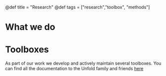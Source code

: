 @def title = "Research"
@def tags = ["research","toolbox", "methods"]

# What we do

 

# Toolboxes

As part of our work we develop and actively maintain several toolboxes. You can find all the documentation to the Unfold family and friends [here](https://unfoldtoolbox.github.io/UnfoldDocs/main/)